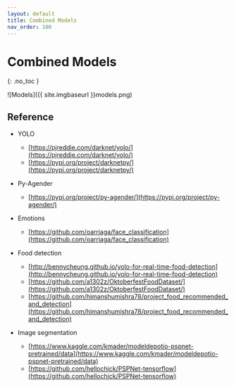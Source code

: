 ```yaml
---
layout: default
title: Combined Models
nav_order: 100
---
```


# Combined Models
{: .no_toc }

![Models]({{ site.imgbaseurl }}models.png)


## Reference

- YOLO
	- [https://pjreddie.com/darknet/yolo/](https://pjreddie.com/darknet/yolo/)
	- [https://pypi.org/project/darknetpy/](https://pypi.org/project/darknetpy/)

- Py-Agender
	- [https://pypi.org/project/py-agender/](https://pypi.org/project/py-agender/)
- Emotions
	- [https://github.com/oarriaga/face_classification](https://github.com/oarriaga/face_classification)
- Food detection
	- [http://bennycheung.github.io/yolo-for-real-time-food-detection](http://bennycheung.github.io/yolo-for-real-time-food-detection)
	- [https://github.com/a1302z/OktoberfestFoodDataset/](https://github.com/a1302z/OktoberfestFoodDataset/)
	- [https://github.com/himanshumishra78/project_food_recommended_and_detection](https://github.com/himanshumishra78/project_food_recommended_and_detection)
- Image segmentation
	- [https://www.kaggle.com/kmader/modeldepotio-pspnet-pretrained/data](https://www.kaggle.com/kmader/modeldepotio-pspnet-pretrained/data)
	- [https://github.com/hellochick/PSPNet-tensorflow](https://github.com/hellochick/PSPNet-tensorflow)
